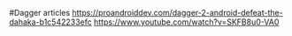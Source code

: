 #Dagger articles
https://proandroiddev.com/dagger-2-android-defeat-the-dahaka-b1c542233efc
https://www.youtube.com/watch?v=SKFB8u0-VA0

